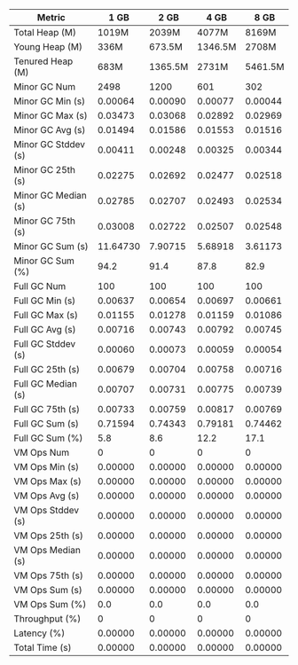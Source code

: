 | Metric | 1 GB | 2 GB | 4 GB | 8 GB |
|------|----|----|----|----|
| Total Heap (M) | 1019M | 2039M | 4077M | 8169M |
| Young Heap (M) | 336M | 673.5M | 1346.5M | 2708M |
| Tenured Heap (M) | 683M | 1365.5M | 2731M | 5461.5M |
| Minor GC Num | 2498 | 1200 | 601 | 302 |
| Minor GC Min (s) | 0.00064 | 0.00090 | 0.00077 | 0.00044 |
| Minor GC Max (s) | 0.03473 | 0.03068 | 0.02892 | 0.02969 |
| Minor GC Avg (s) | 0.01494 | 0.01586 | 0.01553 | 0.01516 |
| Minor GC Stddev (s) | 0.00411 | 0.00248 | 0.00325 | 0.00344 |
| Minor GC 25th (s) | 0.02275 | 0.02692 | 0.02477 | 0.02518 |
| Minor GC Median (s) | 0.02785 | 0.02707 | 0.02493 | 0.02534 |
| Minor GC 75th (s) | 0.03008 | 0.02722 | 0.02507 | 0.02548 |
| Minor GC Sum (s) | 11.64730 | 7.90715 | 5.68918 | 3.61173 |
| Minor GC Sum (%) | 94.2 | 91.4 | 87.8 | 82.9 |
| Full GC Num | 100 | 100 | 100 | 100 |
| Full GC Min (s) | 0.00637 | 0.00654 | 0.00697 | 0.00661 |
| Full GC Max (s) | 0.01155 | 0.01278 | 0.01159 | 0.01086 |
| Full GC Avg (s) | 0.00716 | 0.00743 | 0.00792 | 0.00745 |
| Full GC Stddev (s) | 0.00060 | 0.00073 | 0.00059 | 0.00054 |
| Full GC 25th (s) | 0.00679 | 0.00704 | 0.00758 | 0.00716 |
| Full GC Median (s) | 0.00707 | 0.00731 | 0.00775 | 0.00739 |
| Full GC 75th (s) | 0.00733 | 0.00759 | 0.00817 | 0.00769 |
| Full GC Sum (s) | 0.71594 | 0.74343 | 0.79181 | 0.74462 |
| Full GC Sum (%) | 5.8 | 8.6 | 12.2 | 17.1 |
| VM Ops Num | 0 | 0 | 0 | 0 |
| VM Ops Min (s) | 0.00000 | 0.00000 | 0.00000 | 0.00000 |
| VM Ops Max (s) | 0.00000 | 0.00000 | 0.00000 | 0.00000 |
| VM Ops Avg (s) | 0.00000 | 0.00000 | 0.00000 | 0.00000 |
| VM Ops Stddev (s) | 0.00000 | 0.00000 | 0.00000 | 0.00000 |
| VM Ops 25th (s) | 0.00000 | 0.00000 | 0.00000 | 0.00000 |
| VM Ops Median (s) | 0.00000 | 0.00000 | 0.00000 | 0.00000 |
| VM Ops 75th (s) | 0.00000 | 0.00000 | 0.00000 | 0.00000 |
| VM Ops Sum (s) | 0.00000 | 0.00000 | 0.00000 | 0.00000 |
| VM Ops Sum (%) | 0.0 | 0.0 | 0.0 | 0.0 |
| Throughput (%) | 0 | 0 | 0 | 0 |
| Latency (%) | 0.00000 | 0.00000 | 0.00000 | 0.00000 |
| Total Time (s) | 0.00000 | 0.00000 | 0.00000 | 0.00000 |
